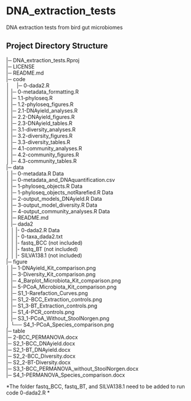 # DNA_extraction_tests

DNA extraction tests from bird gut microbiomes

## Project Directory Structure

|─ DNA_extraction_tests.Rproj    
|─ LICENSE  
|─ README.md  
|─ code  
│&nbsp; &nbsp; &nbsp;|─ 0-dada2.R    
│   |─ 0-metadata_formatting.R    
│   |─ 1.1-phyloseq.R    
│   |─ 1.2-phyloseq_figures.R    
│   |─ 2.1-DNAyield_analyses.R    
│   |─ 2.2-DNAyield_figures.R    
│   |─ 2.3-DNAyield_tables.R    
│   |─ 3.1-diversity_analyses.R    
│   |─ 3.2-diversity_figures.R    
│   |─ 3.3-diversity_tables.R    
│   |─ 4.1-community_analyses.R    
│   |─ 4.2-community_figures.R    
│   |─ 4.3-community_tables.R    
|─ data  
│   |─ 0-metadata.R  Data  
│   |─ 0-metadata_and_DNAquantification.csv  
│   |─ 1-phyloseq_objects.R  Data  
│   |─ 1-phyloseq_objects_notRarefied.R  Data  
│   |─ 2-output_models_DNAyield.R  Data  
│   |─ 3-output_model_diversity.R  Data  
│   |─ 4-output_community_analyses.R  Data  
│   |─ README.md  
│   |─ dada2  
│   │   |- 0-dada2.R  Data  
│   │   |- 0-taxa_dada2.txt  
│   │   |- fastq_BCC (not included)  
│   │   |- fastq_BT (not included)  
│   │   |- SILVA138.1 (not included)  
|─ figure  
│   |─ 1-DNAyield_Kit_comparison.png  
│   |─ 3-Diversity_Kit_comparison.png  
│   |─ 4_Barplot_Microbiota_Kit_comparison.png  
│   |─ 5-PCoA_Microbiota_Kit_comparison.png  
│   |─ S1_1-Rarefaction_Curves.png  
│   |─ S1_2-BCC_Extraction_controls.png  
│   |─ S1_3-BT_Extraction_controls.png  
│   |─ S1_4-PCR_controls.png  
│   |─ S3_1-PCoA_Without_StoolNorgen.png  
│   └── S4_1-PCoA_Species_comparison.png  
|─ table  
    |─ 2-BCC_PERMANOVA.docx  
    |─ S2_1-BCC_DNAyield.docx  
    |─ S2_1-BT_DNAyield.docx  
    |─ S2_2-BCC_Diversity.docx  
    |─ S2_2-BT-Diversity.docx  
    |─ S3_1-BCC_PERMANOVA_without_StoolNorgen.docx  
    |─ S4_1-PERMANOVA_Species_comparison.docx  
    
*The folder fastq_BCC, fastq_BT, and SILVA138.1 need to be added to run code 0-dada2.R  *
